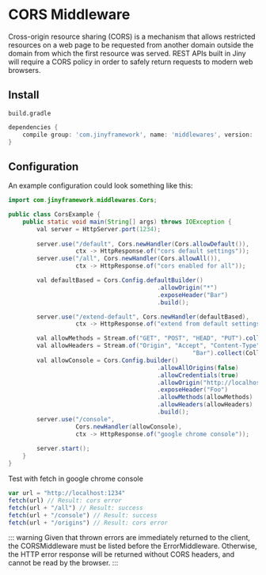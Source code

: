 # CORS Middleware

Cross-origin resource sharing (CORS) is a mechanism that allows restricted resources on a web page to be requested
 from another domain outside the domain from which the first resource was served. REST APIs built in Jiny will require
  a CORS policy in order to safely return requests to modern web browsers.
  
## Install

`build.gradle`

```groovy
dependencies {
    compile group: 'com.jinyframework', name: 'middlewares', version: 'x.x.x'
}
```

## Configuration
  
An example configuration could look something like this:

```java
import com.jinyframework.middlewares.Cors;

public class CorsExample {
    public static void main(String[] args) throws IOException {
        val server = HttpServer.port(1234);
  
        server.use("/default", Cors.newHandler(Cors.allowDefault()),
                   ctx -> HttpResponse.of("cors default settings"));
        server.use("/all", Cors.newHandler(Cors.allowAll()),
                   ctx -> HttpResponse.of("cors enabled for all"));

        val defaultBased = Cors.Config.defaultBuilder()
                                          .allowOrigin("*")
                                          .exposeHeader("Bar")
                                          .build();

        server.use("/extend-default", Cors.newHandler(defaultBased),
                   ctx -> HttpResponse.of("extend from default settings"));

        val allowMethods = Stream.of("GET", "POST", "HEAD", "PUT").collect(Collectors.toList());
        val allowHeaders = Stream.of("Origin", "Accept", "Content-Type", "X-Requested-With",
                                                    "Bar").collect(Collectors.toList());
        val allowConsole = Cors.Config.builder()
                                          .allowAllOrigins(false)
                                          .allowCredentials(true)
                                          .allowOrigin("http://localhost:8080")
                                          .exposeHeader("Foo")
                                          .allowMethods(allowMethods)
                                          .allowHeaders(allowHeaders)
                                          .build();
        server.use("/console",
                   Cors.newHandler(allowConsole),
                   ctx -> HttpResponse.of("google chrome console"));
        
        server.start();
    }
}
```

Test with fetch in google chrome console

```javascript
var url = "http://localhost:1234"
fetch(url) // Result: cors error
fetch(url + "/all") // Result: success
fetch(url + "/console") // Result: success
fetch(url + "/origins") // Result: cors error
```

::: warning
Given that thrown errors are immediately returned to the client, the CORSMiddleware must be listed before the ErrorMiddleware. Otherwise, the HTTP error response will be returned without CORS headers, and cannot be read by the browser.
:::
